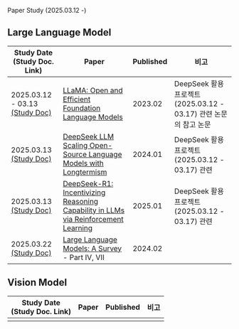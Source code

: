 Paper Study (2025.03.12 -)

## Large Language Model

| Study Date<br>(Study Doc. Link)                                                                                                                                               | Paper                                                                                                                  | Published | 비고                                                 |
|-------------------------------------------------------------------------------------------------------------------------------------------------------------------------------|------------------------------------------------------------------------------------------------------------------------|-----------|----------------------------------------------------|
| 2025.03.12 - 03.13 [(Study Doc)](Large%20Language%20Model/%5B2025.03.12%5D%20LLaMA%20-%20Open%20and%20Efficient%20Foundation%20Language%20Models.md)                          | [LLaMA: Open and Efficient Foundation Language Models](https://arxiv.org/pdf/2302.13971)                               | 2023.02   | DeepSeek 활용 프로젝트 (2025.03.12 - 03.17) 관련 논문의 참고 논문 |
| 2025.03.13 [(Study Doc)](Large%20Language%20Model/%5B2025.03.13%5D%20DeepSeek%20LLM%20Scaling%20Open-Source%20Language%20Models%20with%20Longtermism.md)                      | [DeepSeek LLM Scaling Open-Source Language Models with Longtermism](https://arxiv.org/pdf/2401.02954)                  | 2024.01   | DeepSeek 활용 프로젝트 (2025.03.12 - 03.17) 관련           |
| 2025.03.13 [(Study Doc)](Large%20Language%20Model/%5B2025.03.13%5D%20DeepSeek-R1%20-%20Incentivizing%20Reasoning%20Capability%20in%20LLM%20via%20Reinforcement%20Learning.md) | [DeepSeek-R1: Incentivizing Reasoning Capability in LLMs via Reinforcement Learning](https://arxiv.org/pdf/2501.12948) | 2025.01   | DeepSeek 활용 프로젝트 (2025.03.12 - 03.17) 관련           |
| 2025.03.22 [(Study Doc)](Large%20Language%20Model/%5B2025.03.22%5D%20Large%20Language%20Models%20A%20Survey%20(IV,%20VII).md)                                                 | [Large Language Models: A Survey](https://arxiv.org/pdf/2402.06196) - Part IV, VII                                     | 2024.02   |                                                    |

## Vision Model

| Study Date<br>(Study Doc. Link) | Paper | Published | 비고 |
|---------------------------------|-------|-----------|----|
|                                 |       |           |    |